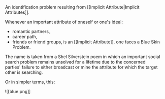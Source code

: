 An identification problem resulting from [[Implicit Attribute|Implicit Attributes]].

Whenever an important attribute of oneself or one's ideal:
- romantic partners,
- career path,
- friends or friend groups,
is an [[Implicit Attribute]], one faces a Blue Skin Problem.

The name is taken from a Shel Silverstein poem in which an important social search problem remains unsolved for a lifetime due to the concerned parties' failure to either broadcast or mine the attribute for which the target other is searching.

Or in simpler terms, this:

![[blue.png]]